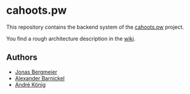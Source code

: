 # cahoots.pw

This repository contains the backend system of the [cahoots.pw](http://cahoots.pw) project.

You find a rough architecture description in the [wiki](https://github.com/akoenig/cahoots-backend/wiki).

## Authors

  * [Jonas Bergmeier](mailto:jonas.bergmeier@gmail.com)
  * [Alexander Barnickel](mailto:artingei@gmail.com)
  * [André König](mailto:andre.koenig@posteo.de)